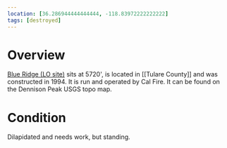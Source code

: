 ```yaml
---
location: [36.286944444444444, -118.83972222222222]
tags: [destroyed]
---
```


# Overview

[Blue Ridge (LO site)](http://www.peakbagging.com/CALookoutPhotos/BlueRidge.html) sits at 5720', is located in [[Tulare County]] and was constructed in 1994. It is run and operated by Cal Fire. It can be found on the Dennison Peak USGS topo map.

# Condition

Dilapidated and needs work, but standing.